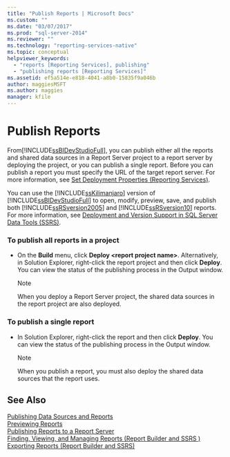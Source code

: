 ```yaml
---
title: "Publish Reports | Microsoft Docs"
ms.custom: ""
ms.date: "03/07/2017"
ms.prod: "sql-server-2014"
ms.reviewer: ""
ms.technology: "reporting-services-native"
ms.topic: conceptual
helpviewer_keywords: 
  - "reports [Reporting Services], publishing"
  - "publishing reports [Reporting Services]"
ms.assetid: ef5a514e-e818-4041-a8b0-15835f9a046b
author: maggiesMSFT
ms.author: maggies
manager: kfile
---
```

# Publish Reports
  From[!INCLUDE[ssBIDevStudioFull](../includes/ssbidevstudiofull-md.md)], you can publish either all the reports and shared data sources in a Report Server project to a report server by deploying the project, or you can publish a single report. Before you can publish a report you must specify the URL of the target report server. For more information, see [Set Deployment Properties &#40;Reporting Services&#41;](tools/set-deployment-properties-reporting-services.md).  
  
 You can use the [!INCLUDE[ssKilimanjaro](../includes/sskilimanjaro-md.md)] version of [!INCLUDE[ssBIDevStudioFull](../includes/ssbidevstudiofull-md.md)] to open, modify, preview, save, and publish both [!INCLUDE[ssRSversion2005](../includes/ssrsversion2005-md.md)] and [!INCLUDE[ssRSversion10](../includes/ssrsversion10-md.md)] reports. For more information, see [Deployment and Version Support in SQL Server Data Tools &#40;SSRS&#41;](tools/deployment-and-version-support-in-sql-server-data-tools-ssrs.md).  
  
### To publish all reports in a project  
  
-   On the **Build** menu, click **Deploy \<report project name>**. Alternatively, in Solution Explorer, right-click the report project and then click **Deploy**. You can view the status of the publishing process in the Output window.  
  
    > [!NOTE]  
    >  When you deploy a Report Server project, the shared data sources in the report project are also deployed.  
  
### To publish a single report  
  
-   In Solution Explorer, right-click the report and then click **Deploy**. You can view the status of the publishing process in the Output window.  
  
    > [!NOTE]  
    >  When you publish a report, you must also deploy the shared data sources that the report uses.  
  
## See Also  
 [Publishing Data Sources and Reports](reports/publishing-data-sources-and-reports.md)   
 [Previewing Reports](reports/previewing-reports.md)   
 [Publishing Reports to a Report Server](reports/publishing-reports-to-a-report-server.md)   
 [Finding, Viewing, and Managing Reports &#40;Report Builder and SSRS &#41;](report-builder/finding-viewing-and-managing-reports-report-builder-and-ssrs.md)   
 [Exporting Reports &#40;Report Builder and SSRS&#41;](report-builder/export-reports-report-builder-and-ssrs.md)  
  
  
